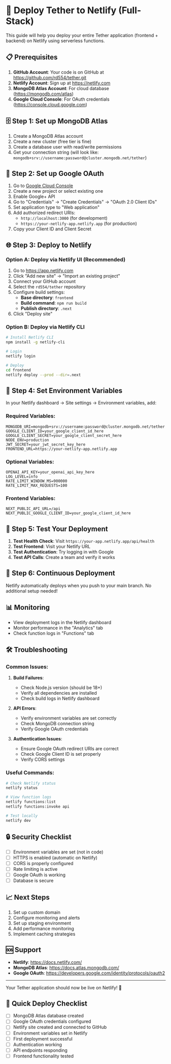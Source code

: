 # 🚀 Deploy Tether to Netlify (Full-Stack)

This guide will help you deploy your entire Tether application (frontend + backend) on Netlify using serverless functions.

## 📋 Prerequisites

1. **GitHub Account**: Your code is on GitHub at https://github.com/rd554/tether.git
2. **Netlify Account**: Sign up at https://netlify.com
3. **MongoDB Atlas Account**: For cloud database (https://mongodb.com/atlas)
4. **Google Cloud Console**: For OAuth credentials (https://console.cloud.google.com)

## 🗄️ Step 1: Set up MongoDB Atlas

1. Create a MongoDB Atlas account
2. Create a new cluster (free tier is fine)
3. Create a database user with read/write permissions
4. Get your connection string (will look like: `mongodb+srv://username:password@cluster.mongodb.net/tether`)

## 🔐 Step 2: Set up Google OAuth

1. Go to [Google Cloud Console](https://console.cloud.google.com)
2. Create a new project or select existing one
3. Enable Google+ API
4. Go to "Credentials" → "Create Credentials" → "OAuth 2.0 Client IDs"
5. Set application type to "Web application"
6. Add authorized redirect URIs:
   - `http://localhost:3000` (for development)
   - `https://your-netlify-app.netlify.app` (for production)
7. Copy your Client ID and Client Secret

## 🌐 Step 3: Deploy to Netlify

### Option A: Deploy via Netlify UI (Recommended)

1. Go to https://app.netlify.com
2. Click "Add new site" → "Import an existing project"
3. Connect your GitHub account
4. Select the `rd554/tether` repository
5. Configure build settings:
   - **Base directory**: `frontend`
   - **Build command**: `npm run build`
   - **Publish directory**: `.next`
6. Click "Deploy site"

### Option B: Deploy via Netlify CLI

```bash
# Install Netlify CLI
npm install -g netlify-cli

# Login
netlify login

# Deploy
cd frontend
netlify deploy --prod --dir=.next
```

## 🔧 Step 4: Set Environment Variables

In your Netlify dashboard → Site settings → Environment variables, add:

### Required Variables:
```
MONGODB_URI=mongodb+srv://username:password@cluster.mongodb.net/tether
GOOGLE_CLIENT_ID=your_google_client_id_here
GOOGLE_CLIENT_SECRET=your_google_client_secret_here
NODE_ENV=production
JWT_SECRET=your_jwt_secret_key_here
FRONTEND_URL=https://your-netlify-app.netlify.app
```

### Optional Variables:
```
OPENAI_API_KEY=your_openai_api_key_here
LOG_LEVEL=info
RATE_LIMIT_WINDOW_MS=900000
RATE_LIMIT_MAX_REQUESTS=100
```

### Frontend Variables:
```
NEXT_PUBLIC_API_URL=/api
NEXT_PUBLIC_GOOGLE_CLIENT_ID=your_google_client_id_here
```

## 🧪 Step 5: Test Your Deployment

1. **Test Health Check**: Visit `https://your-app.netlify.app/api/health`
2. **Test Frontend**: Visit your Netlify URL
3. **Test Authentication**: Try logging in with Google
4. **Test API Calls**: Create a team and verify it works

## 🔄 Step 6: Continuous Deployment

Netlify automatically deploys when you push to your main branch. No additional setup needed!

## 📊 Monitoring

- View deployment logs in the Netlify dashboard
- Monitor performance in the "Analytics" tab
- Check function logs in "Functions" tab

## 🛠️ Troubleshooting

### Common Issues:

1. **Build Failures**: 
   - Check Node.js version (should be 18+)
   - Verify all dependencies are installed
   - Check build logs in Netlify dashboard

2. **API Errors**:
   - Verify environment variables are set correctly
   - Check MongoDB connection string
   - Verify Google OAuth credentials

3. **Authentication Issues**:
   - Ensure Google OAuth redirect URIs are correct
   - Check Google Client ID is set properly
   - Verify CORS settings

### Useful Commands:

```bash
# Check Netlify status
netlify status

# View function logs
netlify functions:list
netlify functions:invoke api

# Test locally
netlify dev
```

## 🔒 Security Checklist

- [ ] Environment variables are set (not in code)
- [ ] HTTPS is enabled (automatic on Netlify)
- [ ] CORS is properly configured
- [ ] Rate limiting is active
- [ ] Google OAuth is working
- [ ] Database is secure

## 📈 Next Steps

1. Set up custom domain
2. Configure monitoring and alerts
3. Set up staging environment
4. Add performance monitoring
5. Implement caching strategies

## 🆘 Support

- **Netlify**: https://docs.netlify.com/
- **MongoDB Atlas**: https://docs.atlas.mongodb.com/
- **Google OAuth**: https://developers.google.com/identity/protocols/oauth2

---

Your Tether application should now be live on Netlify! 🎉

## 🎯 Quick Deploy Checklist

- [ ] MongoDB Atlas database created
- [ ] Google OAuth credentials configured
- [ ] Netlify site created and connected to GitHub
- [ ] Environment variables set in Netlify
- [ ] First deployment successful
- [ ] Authentication working
- [ ] API endpoints responding
- [ ] Frontend functionality tested 